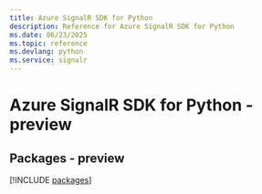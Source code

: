 ```yaml
---
title: Azure SignalR SDK for Python
description: Reference for Azure SignalR SDK for Python
ms.date: 06/23/2025
ms.topic: reference
ms.devlang: python
ms.service: signalr
---
```

# Azure SignalR SDK for Python - preview
## Packages - preview
[!INCLUDE [packages](signalr-index.md)]